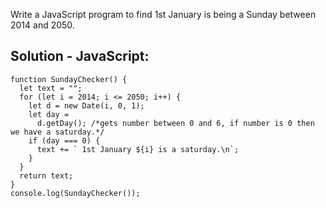 Write a JavaScript program to find 1st January is being a Sunday between 2014 and 2050.

## Solution - JavaScript:

```
function SundayChecker() {
  let text = "";
  for (let i = 2014; i <= 2050; i++) {
    let d = new Date(i, 0, 1);
    let day =
      d.getDay(); /*gets number between 0 and 6, if number is 0 then we have a saturday.*/
    if (day === 0) {
      text += ` 1st January ${i} is a saturday.\n`;
    }
  }
  return text;
}
console.log(SundayChecker());
```